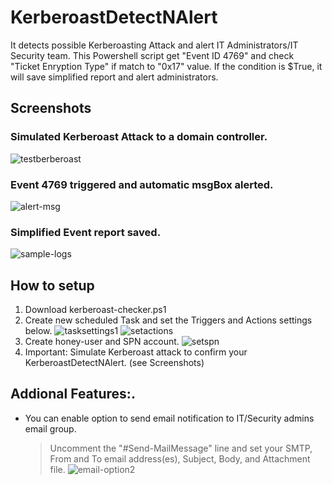 # KerberoastDetectNAlert
It detects possible Kerberoasting Attack and alert IT Administrators/IT Security team. This Powershell script get "Event ID 4769" and check "Ticket Enryption Type" if match to "0x17" value. If the condition is $True, it will save simplified report and alert administrators. 


## Screenshots
### Simulated Kerberoast Attack to a domain controller.
![testberberoast](https://user-images.githubusercontent.com/32608046/214414763-93b674d3-f67b-4be6-83d2-aa525d64f4be.png)

### Event 4769 triggered and automatic msgBox alerted.
![alert-msg](https://user-images.githubusercontent.com/32608046/214415183-4e086f11-79b5-40cb-8cd4-39413b7ad5d8.png)

### Simplified Event report saved.
![sample-logs](https://user-images.githubusercontent.com/32608046/214415537-ae2a34a7-42d9-40af-8908-9a807c04be33.png)


## How to setup
1. Download kerberoast-checker.ps1 
2. Create new scheduled Task and set the Triggers and Actions settings below.
    ![tasksettings1](https://user-images.githubusercontent.com/32608046/214419128-7ebc1ecc-f05d-4870-86ec-5ec0f4d97ade.png)
    ![setactions](https://user-images.githubusercontent.com/32608046/214432199-ae491b34-a09f-456f-9677-3548e0676f7c.png)
4. Create honey-user and SPN account.
    ![setspn](https://user-images.githubusercontent.com/32608046/214421728-033adb29-1a40-45cf-9118-1648d28b37e6.png)
4. Important: Simulate Kerberoast attack to confirm your KerberoastDetectNAlert. (see Screenshots)

## Addional Features:.
- You can enable option to send email notification to IT/Security admins email group.
  > Uncomment the "#Send-MailMessage" line and set your SMTP, From and To email address(es), Subject, Body, and Attachment file.
  ![email-option2](https://user-images.githubusercontent.com/32608046/214428377-f4cbf4d2-7471-40bb-947d-1cf0e9e46258.png)
